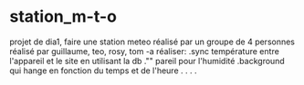 # station_m-t-o
projet de dia1, faire une station meteo réalisé par un groupe de 4 personnes
réalisé par guillaume, teo, rosy, tom
-a réaliser:
    .sync température entre l'appareil et le site en utilisant la db
    ."" pareil pour l'humidité
    .background qui hange en fonction du temps et de l'heure
    .
    .
    .
    .
